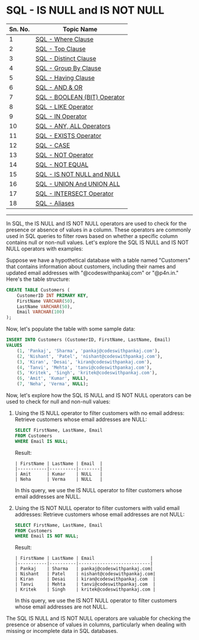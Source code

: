 # SQL - IS NULL and IS NOT NULL
| Sn. No. | Topic Name                                                                                                       |
|---------|------------------------------------------------------------------------------------------------------------------|
| 1       | [SQL - Where Clause](WhereClause.md)                                                                           |
| 2       | [SQL - Top Clause](TopClause.md)                                                                               |
| 3       | [SQL - Distinct Clause](DistinctClause.md)                                                                     |
| 4       | [SQL - Group By Clause](GroupByClause.md)                                                                     |
| 5       | [SQL - Having Clause](HavingClause.md)                                                                         |
| 6       | [SQL - AND & OR](AND_OR.md)                                                                                   |
| 7       | [SQL - BOOLEAN (BIT) Operator](BOOLEAN_BIT_Operator.md)                                                         |
| 8       | [SQL - LIKE Operator](LIKEOperator.md)                                                                         |
| 9      | [SQL - IN Operator](INOperator.md)                                                                             |
| 10      | [SQL - ANY, ALL Operators](ANYALLOperators.md)                                                                 |
| 11      | [SQL - EXISTS Operator](EXISTSOperator.md)                                                                     |
| 12      | [SQL - CASE](CASE.md)                                                                                         |
| 13      | [SQL - NOT Operator](NOTOperator.md)                                                                           |
| 14      | [SQL - NOT EQUAL](NOTEQUAL.md)                                                                                |
| 15      | [SQL - IS NOT NULL and NULL](null_not_null.md)                                                                |
| 16      | [SQL - UNION And UNION ALL](UNION_UNIONALL.md)                                                                |
| 17      | [SQL - INTERSECT Operator](INTERSECT_EXCEPT_Operator.md)                                                         |
| 18      | [SQL - Aliases](Aliases.md)                                                                                  |

--------

In SQL, the IS NULL and IS NOT NULL operators are used to check for the presence or absence of values in a column. These operators are commonly used in SQL queries to filter rows based on whether a specific column contains null or non-null values. Let's explore the SQL IS NULL and IS NOT NULL operators with examples:

Suppose we have a hypothetical database with a table named "Customers" that contains information about customers, including their names and updated email addresses with "@codeswithpankaj.com" or "@p4n.in." Here's the table structure:

```sql
CREATE TABLE Customers (
    CustomerID INT PRIMARY KEY,
    FirstName VARCHAR(50),
    LastName VARCHAR(50),
    Email VARCHAR(100)
);
```

Now, let's populate the table with some sample data:

```sql
INSERT INTO Customers (CustomerID, FirstName, LastName, Email)
VALUES
    (1, 'Pankaj', 'Sharma', 'pankaj@codeswithpankaj.com'),
    (2, 'Nishant', 'Patel', 'nishant@codeswithpankaj.com'),
    (3, 'Kiran', 'Desai', 'kiran@codeswithpankaj.com'),
    (4, 'Tanvi', 'Mehta', 'tanvi@codeswithpankaj.com'),
    (5, 'Kritek', 'Singh', 'kritek@codeswithpankaj.com'),
    (6, 'Amit', 'Kumar', NULL),
    (7, 'Neha', 'Verma', NULL);
```

Now, let's explore how the SQL IS NULL and IS NOT NULL operators can be used to check for null and non-null values:

1. Using the IS NULL operator to filter customers with no email address:
   Retrieve customers whose email addresses are NULL:

   ```sql
   SELECT FirstName, LastName, Email
   FROM Customers
   WHERE Email IS NULL;
   ```

   Result:
   ```
   | FirstName | LastName | Email  |
   |-----------|----------|--------|
   | Amit      | Kumar    | NULL   |
   | Neha      | Verma    | NULL   |
   ```

   In this query, we use the IS NULL operator to filter customers whose email addresses are NULL.

2. Using the IS NOT NULL operator to filter customers with valid email addresses:
   Retrieve customers whose email addresses are not NULL:

   ```sql
   SELECT FirstName, LastName, Email
   FROM Customers
   WHERE Email IS NOT NULL;
   ```

   Result:
   ```
   | FirstName | LastName | Email                     |
   |-----------|----------|---------------------------|
   | Pankaj    | Sharma   | pankaj@codeswithpankaj.com|
   | Nishant   | Patel    | nishant@codeswithpankaj.com|
   | Kiran     | Desai    | kiran@codeswithpankaj.com  |
   | Tanvi     | Mehta    | tanvi@codeswithpankaj.com  |
   | Kritek    | Singh    | kritek@codeswithpankaj.com |
   ```

   In this query, we use the IS NOT NULL operator to filter customers whose email addresses are not NULL.

The SQL IS NULL and IS NOT NULL operators are valuable for checking the presence or absence of values in columns, particularly when dealing with missing or incomplete data in SQL databases.
